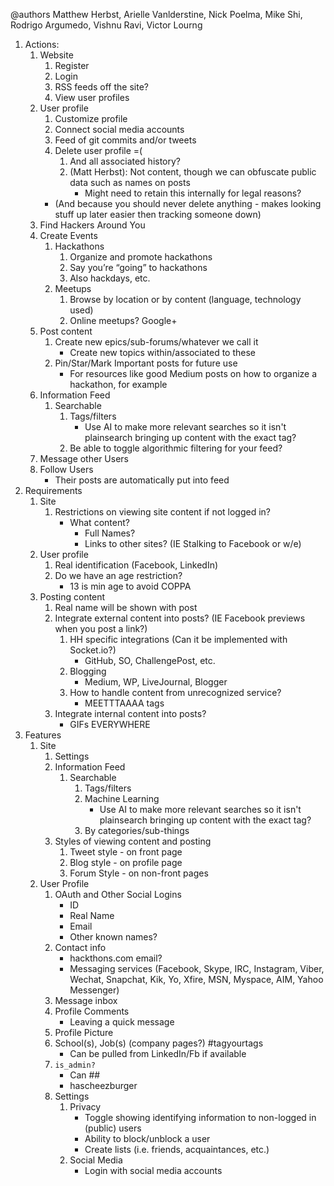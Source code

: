 @authors Matthew Herbst, Arielle Vanlderstine, Nick Poelma, Mike Shi, Rodrigo Argumedo, Vishnu Ravi, Victor Lourng

1. Actions:
	1. Website
		1. Register
		2. Login
		3. RSS feeds off the site?
		4. View user profiles
	2. User profile
		1. Customize profile
		2. Connect social media accounts
		3. Feed of git commits and/or tweets
		4. Delete user profile =(
			1. And all associated history?
			2. (Matt Herbst): Not content, though we can obfuscate public data such as names on posts
				* Might need to retain this internally for legal reasons?
		* (And because you should never delete anything - makes looking stuff up later easier then tracking someone down)
	3. Find Hackers Around You
	4. Create Events
		1. Hackathons
			1. Organize and promote hackathons
			2. Say you’re “going” to hackathons
			3. Also hackdays, etc.
		2. Meetups
			1. Browse by location or by content (language, technology used)
			2. Online meetups? Google+
	5. Post content
		1. Create new epics/sub-forums/whatever we call it
			* Create new topics within/associated to these
		2. Pin/Star/Mark Important posts for future use
			* For resources like good Medium posts on how to organize a hackathon, for example
	6. Information Feed
		1. Searchable
			1. Tags/filters
				* Use AI to make more relevant searches so it isn't plainsearch bringing up content with the exact tag?
			2. Be able to toggle algorithmic filtering for your feed?
	7. Message other Users
	8. Follow Users
		* Their posts are automatically put into feed
2. Requirements
	1. Site
		1. Restrictions on viewing site content if not logged in?
			* What content?
				* Full Names?
				* Links to other sites? (IE Stalking to Facebook or w/e)
	2. User profile
		1. Real identification (Facebook, LinkedIn)
		2. Do we have an age restriction?
			* 13 is min age to avoid COPPA
	3. Posting content
		1. Real name will be shown with post
		2. Integrate external content into posts? (IE Facebook previews when you post a link?)
			1. HH specific integrations (Can it be implemented with Socket.io?)
				* GitHub, SO, ChallengePost, etc.
			2. Blogging
				* Medium, WP, LiveJournal, Blogger
			3. How to handle content from unrecognized service?
				* MEETTTAAAA tags
		3. Integrate internal content into posts?
			* GIFs EVERYWHERE
3. Features
	1. Site
		1. Settings
		2. Information Feed
			1. Searchable
				1. Tags/filters
				2. Machine Learning
					* Use AI to make more relevant searches so it isn't plainsearch bringing up content with the exact tag?
				3. By categories/sub-things
		3. Styles of viewing content and posting
			1. Tweet style - on front page
			2. Blog style - on profile page
			3. Forum Style - on non-front pages
	2. User Profile
		1. OAuth and Other Social Logins
			* ID
			* Real Name
			* Email
			* Other known names?
		2. Contact info
			* hackthons.com email?
			* Messaging services (Facebook, Skype, IRC, Instagram, Viber, Wechat, Snapchat, Kik, Yo, Xfire, MSN, Myspace, AIM, Yahoo Messenger)
		3. Message inbox
		4. Profile Comments
			* Leaving a quick message
		5. Profile Picture
		6. School(s), Job(s) (company pages?) #tagyourtags
			* Can be pulled from LinkedIn/Fb if available
		7. `is_admin?`
			* Can ##
			* hascheezburger
		8. Settings
			1. Privacy
				* Toggle showing identifying information to non-logged in (public) users
				* Ability to block/unblock a user
				* Create lists (i.e. friends, acquaintances, etc.)
			1. Social Media
				* Login with social media accounts
